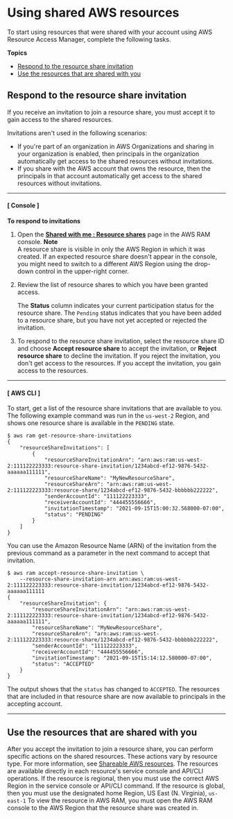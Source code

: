 # Using shared AWS resources<a name="getting-started-shared"></a>

To start using resources that were shared with your account using AWS Resource Access Manager, complete the following tasks\.

**Topics**
+ [Respond to the resource share invitation](#getting-started-shared-respond-invitation)
+ [Use the resources that are shared with you](#getting-started-shared-use-resources)

## Respond to the resource share invitation<a name="getting-started-shared-respond-invitation"></a>

If you receive an invitation to join a resource share, you must accept it to gain access to the shared resources\. 

Invitations aren't used in the following scenarios:
+ If you're part of an organization in AWS Organizations and sharing in your organization is enabled, then principals in the organization automatically get access to the shared resources without invitations\.
+ If you share with the AWS account that owns the resource, then the principals in that account automatically get access to the shared resources without invitations\.

------
#### [ Console ]

**To respond to invitations**

1. Open the **[Shared with me : Resource shares](https://console.aws.amazon.com/ram/home#SharedResourceShares:)** page in the AWS RAM console\.
**Note**  
A resource share is visible in only the AWS Region in which it was created\. If an expected resource share doesn't appear in the console, you might need to switch to a different AWS Region using the drop\-down control in the upper\-right corner\.

1. Review the list of resource shares to which you have been granted access\.

   The **Status** column indicates your current participation status for the resource share\. The `Pending` status indicates that you have been added to a resource share, but you have not yet accepted or rejected the invitation\.

1. To respond to the resource share invitation, select the resource share ID and choose **Accept resource share** to accept the invitation, or **Reject resource share** to decline the invitation\. If you reject the invitation, you don't get access to the resources\. If you accept the invitation, you gain access to the resources\.

------
#### [ AWS CLI ]

To start, get a list of the resource share invitations that are available to you\. The following example command was run in the `us-west-2` Region, and shows one resource share is available in the `PENDING` state\.

```
$ aws ram get-resource-share-invitations
{
    "resourceShareInvitations": [
        {
            "resourceShareInvitationArn": "arn:aws:ram:us-west-2:111122223333:resource-share-invitation/1234abcd-ef12-9876-5432-aaaaaa111111",
            "resourceShareName": "MyNewResourceShare",
            "resourceShareArn": "arn:aws:ram:us-west-2:111122223333:resource-share/1234abcd-ef12-9876-5432-bbbbbb222222",
            "senderAccountId": "111122223333",
            "receiverAccountId": "444455556666",
            "invitationTimestamp": "2021-09-15T15:00:32.568000-07:00",
            "status": "PENDING"
        }
    ]
}
```

You can use the Amazon Resource Name \(ARN\) of the invitation from the previous command as a parameter in the next command to accept that invitation\.

```
$ aws ram accept-resource-share-invitation \
    --resource-share-invitation-arn arn:aws:ram:us-west-2:111122223333:resource-share-invitation/1234abcd-ef12-9876-5432-aaaaaa111111
{
    "resourceShareInvitation": {
        "resourceShareInvitationArn": "arn:aws:ram:us-west-2:111122223333:resource-share-invitation/1234abcd-ef12-9876-5432-aaaaaa111111",
        "resourceShareName": "MyNewResourceShare",
        "resourceShareArn": "arn:aws:ram:us-west-2:111122223333:resource-share/1234abcd-ef12-9876-5432-bbbbbb222222",
        "senderAccountId": "111122223333",
        "receiverAccountId": "444455556666",
        "invitationTimestamp": "2021-09-15T15:14:12.580000-07:00",
        "status": "ACCEPTED"
    }
}
```

The output shows that the `status` has changed to `ACCEPTED`\. The resources that are included in that resource share are now available to principals in the accepting account\.

------

## Use the resources that are shared with you<a name="getting-started-shared-use-resources"></a>

After you accept the invitation to join a resource share, you can perform specific actions on the shared resources\. These actions vary by resource type\. For more information, see [Shareable AWS resources](shareable.md)\. The resources are available directly in each resource's service console and API/CLI operations\. If the resource is regional, then you must use the correct AWS Region in the service console or API/CLI command\. If the resource is global, then you must use the designated home Region, US East \(N\. Virginia\), `us-east-1` To view the resource in AWS RAM, you must open the AWS RAM console to the AWS Region that the resource share was created in\.